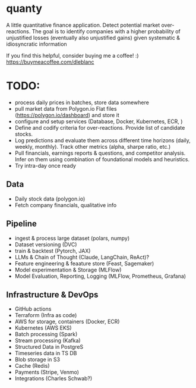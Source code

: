 # quanty
A little quantitative finance application.  Detect potential market over-reactions.  The goal is to identify companies with a higher probability of unjustified losses (eventually also unjustified gains) given systematic & idiosyncratic information

If you find this helpful, consider buying me a coffee! :) https://buymeacoffee.com/dleblanc


# TODO:
- process daily prices in batches, store data somewhere 
- pull market data from Polygon.io Flat files (https://polygon.io/dashboard) and store it
- configure and setup services (Database, Docker, Kubernetes, ECR, )
- Define and codify criteria for over-reactions.  Provide list of candidate stocks.
- Log predictions and evaluate them across different time horizons (daily, weekly, monthly).  Track other metrics (alpha, sharpe ratio, etc.)
- Pull financials, earnings reports & questions, and competitor analysis.  Infer on them using combination of foundational models and heuristics.
- Try intra-day once ready

## Data
- Daily stock data (polygon.io)
- Fetch company financials, qualitative info

## Pipeline
- ingest & process large dataset (polars, numpy)
- Dataset versioning (DVC)
- train & backtest (Pytorch, JAX)
- LLMs & Chain of Thought (Claude, LangChain, ReAct)?
- Feature engineering & feaature store (Feast, Sagemaker)
- Model experimentation & Storage (MLFlow)
- Model Evaluation, Reporting, Logging (MLFlow, Prometheus, Grafana)

## Infrastructure & DevOps
- GitHub actions
- Terraform (Infra as code)
- AWS for storage, containers (Docker, ECR)
- Kubernetes (AWS EKS)
- Batch processing (Spark)
- Stream processing (Kafka)
- Structured Data in PostgreS
- Timeseries data in TS DB
- Blob storage in S3
- Cache (Redis)
- Payments (Stripe, Venmo)
- Integrations (Charles Schwab?)
